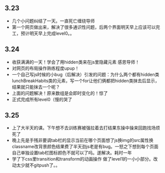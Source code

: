 ## 3.23
* 几个小问题纠结了一天。一直死亡缠绕导师
* 第一个网页做出来，解决了很多通识性问题，后两个界面明天早上应该可以完工，预计明天早上完成level0。。
## 3.24
* 收获满满的一天！学会了用hidden类来在js里隐藏元素 感恩导师！
* 对网页的布局操作熟练程度upup！
* 一个自己写js时候的小bug（后解决）引发的问题：为什么两个都有hidden类lunchBreakHabits类的元素，写一个for让他们俩都把hidden类抹去后显示，结果就只能抹去一个呢？
* 上面的问题解决！原来数组是会即时变化的！惊了
* 正式完成所有level0（慢的哭了
## 3.25
* 上了大半天的课。下午想不去训练赛被强拉着去打结果东操中操来回跑找场烦死了
* 晚上先是手残非要调tab栏的显示当前在哪个页面想了js换img的src属性换classname改背景颜色结果费了半天劲js老是有bug。一怒之下想到每个页面自己单独设置tab栏图标颜色不就可以了吗。遂解决。耗时一年
* 学了下css里transition和transform的动画操作 做了level1的一小小部分。改动太少就不gitpush了。。